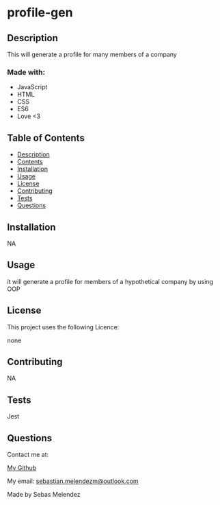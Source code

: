 
# profile-gen

## Description

  This will generate a profile for many members of a company
  
### Made with:
  
* JavaScript
* HTML
* CSS
* ES6
* Love <3


## Table of Contents
* [Description](#description)
* [Contents](#contents)
* [Installation](#installation) 
* [Usage](#usage)
* [License](#licence)
* [Contributing](#contributing)
* [Tests](#tests)
* [Questions](#questions)


## Installation
  NA
  
## Usage
  it will generate a profile for members of a hypothetical company by using OOP
   

  ## License
  This project uses the following Licence:


  none
  
  

    
  

## Contributing
  NA

## Tests
  Jest

## Questions
  Contact me at:


  [My Github](https://github.com/SebasMelendez)


  My email: sebastian.melendezm@outlook.com

Made by Sebas Melendez

